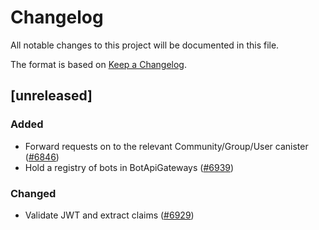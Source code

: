 # Changelog

All notable changes to this project will be documented in this file.

The format is based on [Keep a Changelog](https://keepachangelog.com/en/1.0.0/).

## [unreleased]

### Added

- Forward requests on to the relevant Community/Group/User canister ([#6846](https://github.com/open-chat-labs/open-chat/pull/6846))
- Hold a registry of bots in BotApiGateways ([#6939](https://github.com/open-chat-labs/open-chat/pull/6939))

### Changed

- Validate JWT and extract claims ([#6929](https://github.com/open-chat-labs/open-chat/pull/6929))
